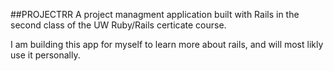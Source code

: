 ##PROJECTRR
A project managment application built with Rails in the second class of the UW Ruby/Rails certicate course.

I am building this app for myself to learn more about rails, and will most likly use it personally.